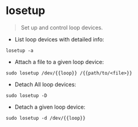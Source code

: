# losetup

> Set up and control loop devices.

- List loop devices with detailed info:

`losetup -a`

- Attach a file to a given loop device:

`sudo losetup /dev/{{loop}} /{{path/to/<file>}}`

- Detach All loop devices:

`sudo losetup -D`

- Detach a given loop device:

`sudo losetup -d /dev/{{loop}}`
